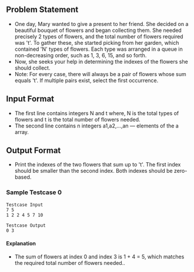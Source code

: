## Problem Statement
* One day, Mary wanted to give a present to her friend. She decided on a beautiful bouquet of flowers and began collecting them. She needed precisely 2 types of flowers, and the total number of flowers required was 't'. To gather these, she started picking from her garden, which contained 'N' types of flowers. Each type was arranged in a queue in non-decreasing order, such as 1, 3, 6, 15, and so forth.
* Now, she seeks your help in determining the indexes of the flowers she should collect.
* Note: For every case, there will always be a pair of flowers whose sum equals 't'. If multiple pairs exist, select the first occurrence.

## Input Format
* The first line contains integers N and t where, N is the total types of flowers and t is the total number of flowers needed.
* The second line contains n integers a1,a2,…,an — elements of the a array.

## Output Format 
* Print the indexes of the two flowers that sum up to 't'. The first index should be smaller than the second index. Both indexes should be zero-based.

### Sample Testcase 0 
```
Testcase Input
7 5
1 2 2 4 5 7 10
```
```
Testcase Output
0 3
```
#### Explanation
* The sum of flowers at index 0 and index 3 is 1 + 4 = 5, which matches the required total number of flowers needed..
